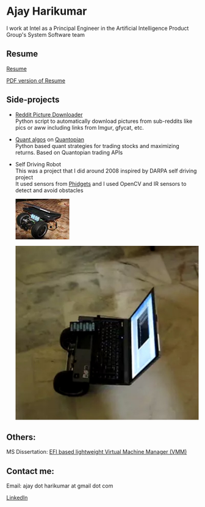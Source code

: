 Ajay Harikumar
===========


I work at Intel as a Principal Engineer in the Artificial Intelligence Product Group's System Software team   
   

   
Resume
------
[Resume](resume.md)   
   
[PDF version of Resume](https://github.com/ajayhk/ajayhk.github.io/raw/master/pdf/resume_no_addr.pdf)

   
   
   
Side-projects
--------
   
*   [Reddit Picture Downloader](https://github.com/ajayhk/reddit-downloader)    
    Python script to automatically download pictures from sub-reddits like pics or aww including links from Imgur, gfycat, etc.    
    
    

*   [Quant algos](https://github.com/ajayhk/quant/tree/master/algos) on [Quantopian](https://www.quantopian.com/)   
    Python based quant strategies for trading stocks and maximizing returns. Based on Quantopian trading APIs
       
    
    
*   Self Driving Robot   
    This was a project that I did around 2008 inspired by DARPA self driving project   
    It used sensors from [Phidgets](https://www.phidgets.com/) and I used OpenCV and IR sensors to detect and avoid obstacles      
   
    ![Robot](https://raw.githubusercontent.com/ajayhk/ajayhk.github.io/master/images/robot.jpg "Self Driving Robot"   )
    
    
    
    <picture>
      <source type="image/webp" srcset="https://raw.githubusercontent.com/ajayhk/ajayhk.github.io/master/images/robot.webp">
      <img src="images/robotgif.jpg" alt="Displays video in Chrome">
    </picture>
    
   
    

Others:   
------

MS Dissertation: [EFI based lightweight Virtual Machine Manager (VMM)](https://github.com/ajayhk/ajayhk.github.io/raw/master/pdf/EFI_VMM_MS_dissertation.pdf)

   
   
   
   
   

Contact me:   
------- 
Email: ajay dot harikumar at gmail dot com    

[LinkedIn](https://www.linkedin.com/in/ajayharikumar/)   

